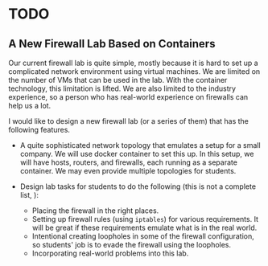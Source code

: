 # TODO

## A New Firewall Lab Based on Containers

Our current firewall lab is quite simple, mostly because it is hard to set up a
complicated network environment using virtual machines. We are limited on the
number of VMs that can be used in the lab. With the container technology, this
limitation is lifted. We are also limited to the industry experience, so a
person who has real-world experience on firewalls can help us a lot.

I would like to design a new firewall lab (or a series of them) that has the
following features.

- A quite sophisticated network topology that emulates a setup for a small
  company. We will use docker container to set this up. In this setup, we will
  have hosts, routers, and firewalls, each running as a separate container. We
  may even provide multiple topologies for students.

- Design lab tasks for students to do the following (this is not a complete list, ):
   - Placing the firewall in the right places.
   - Setting up firewall rules (using ```iptables```) for various requirements.
     It will be great if these requirements emulate what is in the real world.
   - Intentional creating loopholes in some of the firewall configuration, so
     students' job is to evade the firewall using the loopholes.
   - Incorporating real-world problems into this lab.

